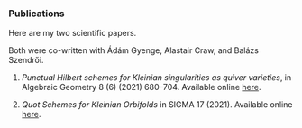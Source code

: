 ### Publications

Here are my two scientific papers. 

Both were co-written with Ádám Gyenge, Alastair Craw, and Balázs Szendrői.

1. *Punctual Hilbert schemes for Kleinian singularities as quiver varieties*, in Algebraic Geometry 8 (6) (2021) 680–704. Available online [here](http://content.algebraicgeometry.nl/2021-6/2021-6-021.pdf).

2. *Quot Schemes for Kleinian Orbifolds* in SIGMA 17 (2021). Available online [here](http://sigma-journal.com/2021/099/sigma21-099.pdf).
